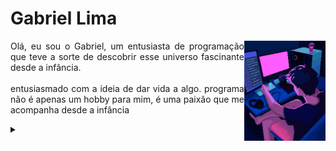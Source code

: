 <div padding>
  <h1>Gabriel Lima</h1>
    <img align="right" height="160px" src="assets/Streamer Pixel Art.gif"/>

  <p align="justify">Olá, eu sou o Gabriel, um entusiasta de programação que teve a sorte de descobrir esse universo fascinante desde a infância.
  <br>
  <br>
  entusiasmado com a ideia de dar vida a algo. programa não é apenas um hobby para mim, é uma paixão que me acompanha desde a infância</p>



<details>
  <summary></summary> 

  -   Buscando Alcançar Novos Patamares
  -   Atualmente estou trabalhando em projetos pessoais.
  -   Sempre Elevando Meu Conhecimento e Minhas Habilidades

  <div align="right">Bem Vindo 🚀</a>.</div>
</details>
</div>

